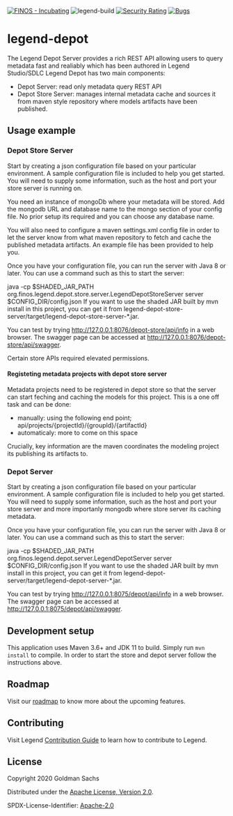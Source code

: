 [![FINOS - Incubating](https://cdn.jsdelivr.net/gh/finos/contrib-toolbox@master/images/badge-incubating.svg)](https://finosfoundation.atlassian.net/wiki/display/FINOS/Incubating)
![legend-build](https://github.com/finos/legend-depot/workflows/legend-build/badge.svg)
[![Security Rating](https://sonarcloud.io/api/project_badges/measure?project=legend-depot&metric=security_rating&token=69394360757d5e1356312ddfee658a6b205e2c97)](https://sonarcloud.io/dashboard?id=legend-depot)
[![Bugs](https://sonarcloud.io/api/project_badges/measure?project=legend-depot&metric=bugs&token=69394360757d5e1356312ddfee658a6b205e2c97)](https://sonarcloud.io/dashboard?id=legend-depot)


# legend-depot
The Legend Depot Server provides a rich REST API allowing users to query metadata fast and realiably which has been authored in Legend Studio/SDLC
Legend Depot has two main components:
- Depot Server: read only metadata query REST API
- Depot Store Server: manages internal metadata cache and sources it from maven style repository where models artifacts have been published.

## Usage example

### Depot Store Server

Start by creating a json configuration file based on your particular environment. A sample configuration file is included to help you get started. You will need to supply some information, such as the host and port your store server is running on.

You need an instance of mongoDb where your metadata will be stored. Add the mongodb URL and database name to the mongo section of your config file. No prior setup its required and you can choose any database name.

You will also need to configure a maven settings.xml config file in order to let the server know from what maven repository to fetch and cache the published metadata artifacts. An example file has been provided to help you.

Once you have your configuration file, you can run the server with Java 8 or later. You can use a command such as this to start the server:

java -cp $SHADED_JAR_PATH org.finos.legend.depot.store.server.LegendDepotStoreServer server $CONFIG_DIR/config.json
If you want to use the shaded JAR built by mvn install in this project, you can get it from legend-depot-store-server/target/legend-depot-store-server-*.jar. 

You can test by trying http://127.0.0.1:8076/depot-store/api/info in a web browser. The swagger page can be accessed at http://127.0.0.1:8076/depot-store/api/swagger.

Certain store APIs required elevated permissions.

#### Registeting metadata projects with depot store server

Metadata projects need to be registered in depot store so that the server can start feching and caching the models for this project.
This is a one off task and can be done:
- manually: using the following end point; api/projects/{projectId}/{groupId}/{artifactId}
- automaticaly: more to come on this space

Crucially, key information are the maven coordinates the modeling project its publishing its artifacts to.


### Depot Server

Start by creating a json configuration file based on your particular environment. A sample configuration file is included to help you get started. You will need to supply some information, such as the host and port your store server and more importanly mongodb where store server its caching metadata.

Once you have your configuration file, you can run the server with Java 8 or later. You can use a command such as this to start the server:

java -cp $SHADED_JAR_PATH org.finos.legend.depot.server.LegendDepotServer server $CONFIG_DIR/config.json
If you want to use the shaded JAR built by mvn install in this project, you can get it from legend-depot-server/target/legend-depot-server-*.jar. 

You can test by trying http://127.0.0.1:8075/depot/api/info in a web browser. The swagger page can be accessed at http://127.0.0.1:8075/depot/api/swagger.

## Development setup

This application uses Maven 3.6+ and JDK 11 to build. Simply run `mvn install` to compile.
In order to start the store and depot server follow the instructions above.

## Roadmap

Visit our [roadmap](https://github.com/finos/legend#roadmap) to know more about the upcoming features.

## Contributing

Visit Legend [Contribution Guide](https://github.com/finos/legend/blob/master/CONTRIBUTING.md) to learn how to contribute to Legend.

## License

Copyright 2020 Goldman Sachs

Distributed under the [Apache License, Version 2.0](http://www.apache.org/licenses/LICENSE-2.0).

SPDX-License-Identifier: [Apache-2.0](https://spdx.org/licenses/Apache-2.0)
